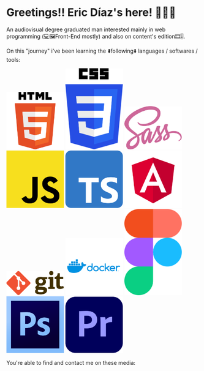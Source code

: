 # Greetings!! Eric Díaz's here! 🙋🏼‍♂️

An audiovisual degree graduated man interested mainly in web programming (💻🖼️Front-End mostly) and also on content's edition🎞️🎚️.

On this "journey" i've been learning the ⬇️following⬇️ languages / softwares / tools:

<img src="readme_images/HTML5_logo.svg" width="150px" height="auto" title="HTML5 logo"/> <img src="readme_images/CSS3_logo.svg" width="150px" height="auto" title="CSS3 logo"/>
<img src="readme_images/Sass_Logo.svg" width="150px" height="auto" title="SCSS logo"/>
<img src="readme_images/JavaScript_logo.svg" width="150px" height="auto" title="JS logo"/>
<img src="readme_images/Typescript_logo.svg" width="150px" height="auto" title="TS logo"/>
<img src="readme_images/Angular_logo.svg" width="150px" height="auto" title="Angular logo"/>
<img src="readme_images/Git-logo.svg" width="150px" height="auto" title="Git logo"/>
<img src="readme_images/docker-vector-logo.svg" width="150px" height="auto" title="Docker logo"/>
<img src="readme_images/Figma-logo.svg" width="150px" height="auto" title="Figma logo"/>
<img src="readme_images/Adobe_Photoshop_CS6_icon.svg" width="150px" height="auto" title="Adobe Photoshop CS6 logo"/>
<img src="readme_images/Adobe_Premiere_Pro_icon.svg" width="150px" height="auto" title="Adobe Premiere Pro logo"/>

You're able to find and contact me on these media:



<!--
**EricDiCiv5/EricDiCiv5** is a ✨ _special_ ✨ repository because its `README.md` (this file) appears on your GitHub profile.

Here are some ideas to get you started:

- 🔭 I’m currently working on ...
- 🌱 I’m currently learning ...
- 👯 I’m looking to collaborate on ...
- 🤔 I’m looking for help with ...
- 💬 Ask me about ...
- 📫 How to reach me: ...
- 😄 Pronouns: ...
- ⚡ Fun fact: ...
-->
